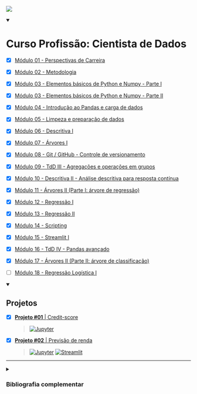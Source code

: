 [![](https://raw.githubusercontent.com/rhatiro/Curso_EBAC-Profissao_Cientista_de_Dados/main/ebac-course-utils/media/logo/newebac_logo_black_half.png)](https://github.com/rhatiro/Curso_EBAC-Profissao_Cientista_de_Dados)

<details open>
  <summary>
    <h1>Curso Profissão: Cientista de Dados</h1>
  </summary>

- [x] [Módulo 01 - Perspectivas de Carreira](https://github.com/rhatiro/Curso_EBAC-Profissao_Cientista_de_Dados/tree/main/Mo%CC%81dulo%2001%20-%20Perspectivas%20de%20Carreira)

- [x] [Módulo 02 - Metodologia](https://github.com/rhatiro/Curso_EBAC-Profissao_Cientista_de_Dados/tree/main/Mo%CC%81dulo%2002%20-%20Metodologia)

- [x] [Módulo 03 - Elementos básicos de Python e Numpy - Parte I](https://github.com/rhatiro/Curso_EBAC-Profissao_Cientista_de_Dados/tree/main/Mo%CC%81dulo%2003%20-%20Elementos%20ba%CC%81sicos%20de%20Python%20e%20Numpy%20-%20Parte%20I)

- [x] [Módulo 03 - Elementos básicos de Python e Numpy - Parte II](https://github.com/rhatiro/Curso_EBAC-Profissao_Cientista_de_Dados/tree/main/Mo%CC%81dulo%2003%20-%20Elementos%20ba%CC%81sicos%20de%20Python%20e%20Numpy%20-%20Parte%20II)

- [x] [Módulo 04 - Introdução ao Pandas e carga de dados](https://github.com/rhatiro/Curso_EBAC-Profissao_Cientista_de_Dados/tree/main/Mo%CC%81dulo%2004%20-%20Introduc%CC%A7a%CC%83o%20ao%20Pandas%20e%20carga%20de%20dados)

- [x] [Módulo 05 - Limpeza e preparação de dados](https://github.com/rhatiro/Curso_EBAC-Profissao_Cientista_de_Dados/tree/main/Mo%CC%81dulo%2005%20-%20Limpeza%20e%20preparac%CC%A7a%CC%83o%20de%20dados)

- [x] [Módulo 06 - Descritiva I](https://github.com/rhatiro/Curso_EBAC-Profissao_Cientista_de_Dados/tree/main/Mo%CC%81dulo%2006%20-%20Descritiva%20I)

- [x] [Módulo 07 - Árvores I](https://github.com/rhatiro/Curso_EBAC-Profissao_Cientista_de_Dados/tree/main/Mo%CC%81dulo%2007%20-%20A%CC%81rvores%20I)

- [x] [Módulo 08 - Git / GitHub - Controle de versionamento](https://github.com/rhatiro/Curso_EBAC-Profissao_Cientista_de_Dados/tree/main/Mo%CC%81dulo%2008%20-%20Git%20:%20GitHub%20-%20Controle%20de%20versionamento)

- [x] [Módulo 09 - TdD III - Agregações e operações em grupos](https://github.com/rhatiro/Curso_EBAC-Profissao_Cientista_de_Dados/tree/main/Mo%CC%81dulo%2009%20-%20TdD%20III%20-%20Agregac%CC%A7o%CC%83es%20e%20operac%CC%A7o%CC%83es%20em%20grupos)

- [x] [Módulo 10 - Descritiva II - Análise descritiva para resposta contínua](https://github.com/rhatiro/Curso_EBAC-Profissao_Cientista_de_Dados/tree/main/Mo%CC%81dulo%2010%20-%20Descritiva%20II%20-%20Ana%CC%81lise%20descritiva%20para%20resposta%20conti%CC%81nua)

- [x] [Módulo 11 - Árvores II (Parte I: árvore de regressão)](https://github.com/rhatiro/Curso_EBAC-Profissao_Cientista_de_Dados/tree/main/Mo%CC%81dulo%2011%20-%20A%CC%81rvores%20II%20(Parte%20I-%20a%CC%81rvore%20de%20regressa%CC%83o))

- [x] [Módulo 12 - Regressão I](https://github.com/rhatiro/Curso_EBAC-Profissao_Cientista_de_Dados/tree/main/Mo%CC%81dulo%2012%20-%20Regressa%CC%83o%20I)

- [x] [Módulo 13 - Regressão II](https://github.com/rhatiro/Curso_EBAC-Profissao_Cientista_de_Dados/tree/main/Mo%CC%81dulo%2013%20-%20Regressa%CC%83o%20II)

- [x] [Módulo 14 - Scripting](https://github.com/rhatiro/Curso_EBAC-Profissao_Cientista_de_Dados/tree/main/Mo%CC%81dulo%2014%20-%20Scripting)

- [x] [Módulo 15 - Streamlit I](https://github.com/rhatiro/Curso_EBAC-Profissao_Cientista_de_Dados/tree/main/Mo%CC%81dulo_15_-_Streamlit_I)

- [x] [Módulo 16 - TdD IV - Pandas avançado](https://github.com/rhatiro/Curso_EBAC-Profissao_Cientista_de_Dados/tree/main/Mo%CC%81dulo%2016%20-%20TdD%20IV%20-%20Pandas%20avanc%CC%A7ado)

- [x] [Módulo 17 - Árvores II (Parte II: árvore de classificação)](https://github.com/rhatiro/Curso_EBAC-Profissao_Cientista_de_Dados/tree/main/Mo%CC%81dulo%2017%20-%20A%CC%81rvores%20II%20(Parte%20II-%20a%CC%81rvore%20de%20classificac%CC%A7a%CC%83o))

- [ ] [Módulo 18 - Regressão Logística I](https://github.com/rhatiro/Curso_EBAC-Profissao_Cientista_de_Dados/tree/main/Mo%CC%81dulo%2018%20-%20Regressa%CC%83o%20Logi%CC%81stica%20I)


<details open>
  <summary>
    <h2>Projetos</h2>
  </summary>

- [x] [**Projeto #01** | Credit-score](https://github.com/rhatiro/Credit-score)
  > [![Jupyter](https://img.shields.io/badge/Jupyter-F37626.svg?&logo=Jupyter&logoColor=white)](https://github.com/rhatiro/Credit-score/blob/main/Projeto%2001%20-%20Classificacao%20de%20credito%20-%20Roberto%20Hatiro.ipynb)

- [x] [**Projeto #02** | Previsão de renda](https://github.com/rhatiro/previsao-renda)
  > [![Jupyter](https://img.shields.io/badge/Jupyter-F37626.svg?&logo=Jupyter&logoColor=white)](https://github.com/rhatiro/previsao-renda/blob/main/ebac-projeto02-previsao_renda-roberto_hatiro.ipynb)
[![Streamlit](https://img.shields.io/badge/Streamlit-FF4B4B?logo=Streamlit&logoColor=white)](https://rhatiro-ebac-projeto02-previsao-renda.streamlit.app/)

</details>

---

<details>
  <summary>
    <h3>Bibliografia complementar</h3>
  </summary>

- #### [Módulo 17:](https://github.com/rhatiro/Curso_EBAC-Profissao_Cientista_de_Dados/tree/main/Mo%CC%81dulo%2017%20-%20A%CC%81rvores%20II%20(Parte%20II-%20a%CC%81rvore%20de%20classificac%CC%A7a%CC%83o))

  - [Documentação do scikitlearn](https://scikit-learn.org/stable/modules/cross_validation.html)
  - ["The Elements of Statistical Learning" J. H. Friedman, R. Tibshirani e . Hastle](https://hastie.su.domains/Papers/ESLII.pdf)
  - ["An Introduction to Statistical Learning" Gareth M. James, Daniela Witten, Trevor Hastie, R J Tibshirani](https://www.statlearning.com/)

</details>

</details>
